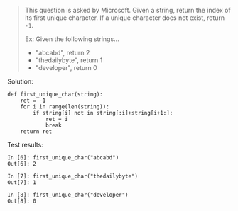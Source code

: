 > This question is asked by Microsoft. Given a string, return the index of its first unique character. If a unique character does not exist, return `-1`.
>
> Ex: Given the following strings...
> - "abcabd", return 2
> - "thedailybyte", return 1
> - "developer", return 0

Solution:
```
def first_unique_char(string):
    ret = -1
    for i in range(len(string)):
        if string[i] not in string[:i]+string[i+1:]:
            ret = i
            break
    return ret
```

Test results:
```
In [6]: first_unique_char("abcabd")
Out[6]: 2

In [7]: first_unique_char("thedailybyte")
Out[7]: 1

In [8]: first_unique_char("developer")
Out[8]: 0
```